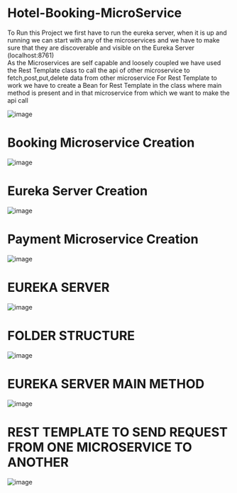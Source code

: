 # Hotel-Booking-MicroService

To Run this Project we first have to run the eureka server, when it is up and running we can start with any of the microservices and we have to make sure that they are discoverable and visible on the Eureka Server (localhost:8761)  
As the Microservices are self capable and loosely coupled we have used the Rest Template class to call the api of other microservice to fetch,post,put,delete data from other microservice
  For Rest Template to work we have to create a Bean for Rest Template in the class where main method is present and in that microservice from which we want to make the   api call
  
  ![image](https://user-images.githubusercontent.com/65302454/205005915-ee787574-e225-46c9-800f-16601e9586e2.png)

# Booking Microservice Creation
![image](https://user-images.githubusercontent.com/65302454/204792391-19a27569-ed53-42a8-bab7-72ed4d49eb71.png)

# Eureka Server Creation
![image](https://user-images.githubusercontent.com/65302454/204797821-088f6883-9519-45a7-b9fa-b7689059d608.png)

# Payment Microservice Creation
![image](https://user-images.githubusercontent.com/65302454/204823268-056b8d71-c8c7-48df-b318-1c0434511f87.png)


# EUREKA SERVER
![image](https://user-images.githubusercontent.com/65302454/204842472-32f68520-aeaf-4257-8ef0-186818a41617.png)

# FOLDER STRUCTURE
![image](https://user-images.githubusercontent.com/65302454/204845826-7faeab00-2b33-4f60-a11b-7c33890be974.png)

# EUREKA SERVER MAIN METHOD
![image](https://user-images.githubusercontent.com/65302454/204845990-04559eea-b474-477c-b8e5-fc1067d59509.png)

# REST TEMPLATE TO SEND REQUEST FROM ONE MICROSERVICE TO ANOTHER
![image](https://user-images.githubusercontent.com/65302454/204847870-e95640c0-e7ea-4cb5-a69b-7530b9f968b8.png)
